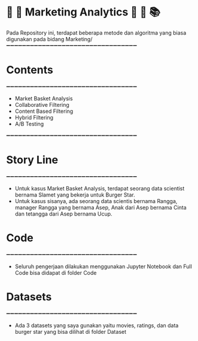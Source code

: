# 🎈 🎉 Marketing Analytics 🎊 🎈 📚 

Pada Repository ini, terdapat beberapa metode dan algoritma yang biasa digunakan pada bidang Marketing/
➖➖➖➖➖➖➖➖➖➖➖➖➖➖➖➖➖➖➖➖➖➖➖➖➖➖➖➖➖➖➖➖➖  

# Contents
➖➖➖➖➖➖➖➖➖➖➖➖➖➖➖➖➖➖➖➖➖➖➖➖➖➖➖➖➖➖➖➖➖  

- Market Basket Analysis 
- Collaborative Filtering 
- Content Based Filtering 
- Hybrid Filtering 
- A/B Testing 	

➖➖➖➖➖➖➖➖➖➖➖➖➖➖➖➖➖➖➖➖➖➖➖➖➖➖➖➖➖➖➖➖➖

# Story Line
➖➖➖➖➖➖➖➖➖➖➖➖➖➖➖➖➖➖➖➖➖➖➖➖➖➖➖➖➖➖➖➖➖

- Untuk kasus Market Basket Analysis, terdapat seorang data scientist bernama Slamet yang bekerja untuk Burger Star.
- Untuk kasus sisanya, ada seorang data scientis bernama Rangga, manager Rangga yang bernama Asep, Anak dari Asep bernama Cinta dan tetangga dari Asep bernama Ucup.

# Code
➖➖➖➖➖➖➖➖➖➖➖➖➖➖➖➖➖➖➖➖➖➖➖➖➖➖➖➖➖➖➖➖➖

- Seluruh pengerjaan dilakukan menggunakan Jupyter Notebook dan Full Code bisa didapat di folder Code

# Datasets
➖➖➖➖➖➖➖➖➖➖➖➖➖➖➖➖➖➖➖➖➖➖➖➖➖➖➖➖➖➖➖➖➖

- Ada 3 datasets yang saya gunakan yaitu movies, ratings, dan data burger star yang bisa dilihat di folder Dataset
